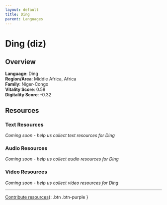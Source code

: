 ```yaml
---
layout: default
title: Ding
parent: Languages
---
```


# Ding (diz)

## Overview

**Language**: Ding  
**Region/Area**: Middle Africa, Africa  
**Family**: Niger-Congo  
**Vitality Score**: 0.58  
**Digitality Score**: -0.32  

## Resources

### Text Resources
*Coming soon - help us collect text resources for Ding*

### Audio Resources
*Coming soon - help us collect audio resources for Ding*

### Video Resources
*Coming soon - help us collect video resources for Ding*

---

[Contribute resources](https://fairtrain.github.io/){: .btn .btn-purple }
